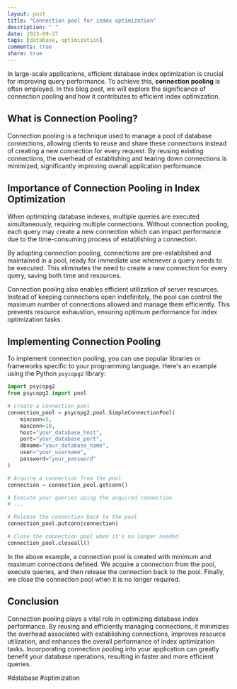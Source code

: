 ```yaml
---
layout: post
title: "Connection pool for index optimization"
description: " "
date: 2023-09-27
tags: [database, optimization]
comments: true
share: true
---
```

In large-scale applications, efficient database index optimization is crucial for improving query performance. To achieve this, **connection pooling** is often employed. In this blog post, we will explore the significance of connection pooling and how it contributes to efficient index optimization.

## What is Connection Pooling?
Connection pooling is a technique used to manage a pool of database connections, allowing clients to reuse and share these connections instead of creating a new connection for every request. By reusing existing connections, the overhead of establishing and tearing down connections is minimized, significantly improving overall application performance.

## Importance of Connection Pooling in Index Optimization
When optimizing database indexes, multiple queries are executed simultaneously, requiring multiple connections. Without connection pooling, each query may create a new connection which can impact performance due to the time-consuming process of establishing a connection.

By adopting connection pooling, connections are pre-established and maintained in a pool, ready for immediate use whenever a query needs to be executed. This eliminates the need to create a new connection for every query, saving both time and resources.

Connection pooling also enables efficient utilization of server resources. Instead of keeping connections open indefinitely, the pool can control the maximum number of connections allowed and manage them efficiently. This prevents resource exhaustion, ensuring optimum performance for index optimization tasks.

## Implementing Connection Pooling
To implement connection pooling, you can use popular libraries or frameworks specific to your programming language. Here's an example using the Python `psycopg2` library:

```python
import psycopg2
from psycopg2 import pool

# Create a connection pool
connection_pool = psycopg2.pool.SimpleConnectionPool(
    minconn=5,
    maxconn=10,
    host="your_database_host",
    port="your_database_port",
    dbname="your_database_name",
    user="your_username",
    password="your_password"
)

# Acquire a connection from the pool
connection = connection_pool.getconn()

# Execute your queries using the acquired connection
# ...

# Release the connection back to the pool
connection_pool.putconn(connection)

# Close the connection pool when it's no longer needed
connection_pool.closeall()
```

In the above example, a connection pool is created with minimum and maximum connections defined. We acquire a connection from the pool, execute queries, and then release the connection back to the pool. Finally, we close the connection pool when it is no longer required.

## Conclusion
Connection pooling plays a vital role in optimizing database index performance. By reusing and efficiently managing connections, it minimizes the overhead associated with establishing connections, improves resource utilization, and enhances the overall performance of index optimization tasks. Incorporating connection pooling into your application can greatly benefit your database operations, resulting in faster and more efficient queries.

#database #optimization
